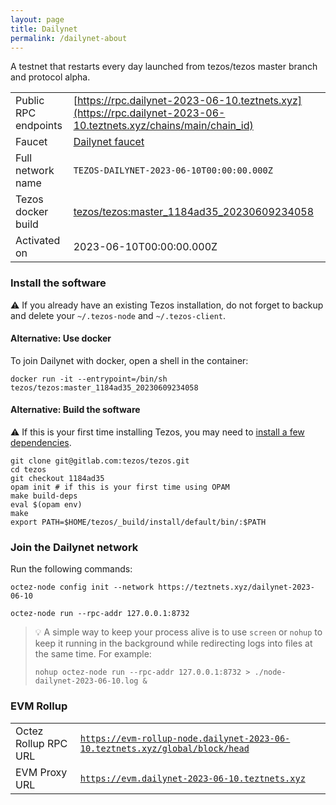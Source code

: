 ```yaml
---
layout: page
title: Dailynet
permalink: /dailynet-about
---
```


A testnet that restarts every day launched from tezos/tezos master branch and protocol alpha.

| | |
|-------|---------------------|
| Public RPC endpoints | [https://rpc.dailynet-2023-06-10.teztnets.xyz](https://rpc.dailynet-2023-06-10.teztnets.xyz/chains/main/chain_id)<br/> |
| Faucet | [Dailynet faucet](https://faucet.dailynet-2023-06-10.teztnets.xyz) |
| Full network name | `TEZOS-DAILYNET-2023-06-10T00:00:00.000Z` |
| Tezos docker build | [tezos/tezos:master_1184ad35_20230609234058](https://hub.docker.com/r/tezos/tezos/tags?page=1&ordering=last_updated&name=master_1184ad35_20230609234058) |
| Activated on | 2023-06-10T00:00:00.000Z |





### Install the software

⚠️  If you already have an existing Tezos installation, do not forget to backup and delete your `~/.tezos-node` and `~/.tezos-client`.



#### Alternative: Use docker

To join Dailynet with docker, open a shell in the container:

```
docker run -it --entrypoint=/bin/sh tezos/tezos:master_1184ad35_20230609234058
```

#### Alternative: Build the software

⚠️  If this is your first time installing Tezos, you may need to [install a few dependencies](https://tezos.gitlab.io/introduction/howtoget.html#setting-up-the-development-environment-from-scratch).

```
git clone git@gitlab.com:tezos/tezos.git
cd tezos
git checkout 1184ad35
opam init # if this is your first time using OPAM
make build-deps
eval $(opam env)
make
export PATH=$HOME/tezos/_build/install/default/bin/:$PATH
```

### Join the Dailynet network

Run the following commands:

```
octez-node config init --network https://teztnets.xyz/dailynet-2023-06-10

octez-node run --rpc-addr 127.0.0.1:8732
```

> 💡 A simple way to keep your process alive is to use `screen` or `nohup` to keep it running in the background while redirecting logs into files at the same time. For example:
>
> ```bash=13
> nohup octez-node run --rpc-addr 127.0.0.1:8732 > ./node-dailynet-2023-06-10.log &
> ```


### EVM Rollup

| | |
|-------|---------------------|
| Octez Rollup RPC URL | [`https://evm-rollup-node.dailynet-2023-06-10.teztnets.xyz/global/block/head`](https://evm-rollup-node.dailynet-2023-06-10.teztnets.xyz) |
| EVM Proxy URL | [`https://evm.dailynet-2023-06-10.teztnets.xyz`](https://evm.dailynet-2023-06-10.teztnets.xyz) |




